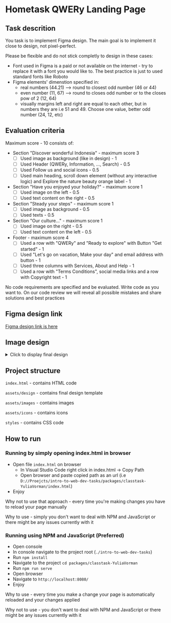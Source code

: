 # Hometask QWERy Landing Page

## Task descrition

You task is to implement Figma design. The main goal is to implement it close to design, not pixel-perfect.

Please be flexible and do not stick completly to design in these cases:

- Font used in Figma is a paid or not available on the internet - try to replace it with a font you would like to. The best practice is just to used standard fonts like Roboto
- Figma elements' dimenstion specified in:
  - real numbers (44.21) --> round to closest odd number (46 or 44)
  - even number (11, 67) --> round to closes odd number or to the closes pow of 2 (12, 64)
  - visually margins left and right are equal to each other, but in numbers they are i.e 51 and 49. Choose one value, better odd number (24, 12, etc)

## Evaluation criteria

Maximum score - 10 consists of:

- Section "Discover wonderful Indonesia" - maximum score 3
  - [ ] Used image as background (like in design) - 1
  - [ ] Used Header (QWERy, Information, ..., Search) - 0.5
  - [ ] Used Follow us and social icons - 0.5
  - [ ] Used main heading, scroll down element (without any interactive logic) and Explore the nature beauty orange label - 1
- Section "Have you enjoyed your holiday?" - maximum score 1
  - [ ] Used image on the left - 0.5
  - [ ] Used text content on the right - 0.5
- Section "Steady your steps" - maximum score 1
  - [ ] Used image as background - 0.5
  - [ ] Used texts - 0.5
- Section "Our culture..." - maximum score 1
  - [ ] Used image on the right - 0.5
  - [ ] Used text content on the left - 0.5
- Footer - maximum score 4
  - [ ] Used a row with "QWERy" and "Ready to explore" with Button "Get started" - 1
  - [ ] Used "Let's go on vacation, Make your day" and email address with button - 1
  - [ ] Used three columns with Services, About and Help - 1
  - [ ] Used a row with "Terms Conditions", social media links and a row with Copyright text - 1

No code requirements are specified and be evaluated. Write code as you want to. On our code review we will reveal all possible mistakes and share solutions and best practices

## Figma design link

[Figma design link is here](https://www.figma.com/file/G75r4esXzrWtkPq1Yyhjrk/QWERy-landing?node-id=4-17&t=s2ChapX8V39rwE50-0)

## Image design

<details>
<summary>Click to display final design</summary>

![image info](assets/design/QWERy.png)

</details>

## Project structure

`index.html` - contains HTML code

`assets/design` - contains final design template

`assets/images` - contains images

`assets/icons` - contains icons

`styles` - contains CSS code

## How to run

### Running by simply opening index.html in browser

- Open file `index.html` on browser
  - In Visual Studio Code right click in index.html -> Copy Path
  - Open browser and paste copied path as an url (i.e `D://Proejcts/intro-to-web-dev-tasks/packages/classtask-YuliaVorman/index.html`)
- Enjoy

Why not to use that approach - every time you're making changes you have to reload your page manually

Why to use - simply you don't want to deal with NPM and JavaScript or there might be any issues currently with it

### Running using NPM and JavaScript (Preferred)

- Open console
- In console navigate to the project root (`./intro-to-web-dev-tasks`)
- Run `npm install`
- Navigate to the project `cd packages/classtask-YuliaVorman`
- Run `npm run serve`
- Open browser
- Navigate to `http://localhost:8080/`
- Enjoy

Why to use - every time you make a change your page is automatically reloaded and your changes applied

Why not to use - you don't want to deal with NPM and JavaScript or there might be any issues currently with it
